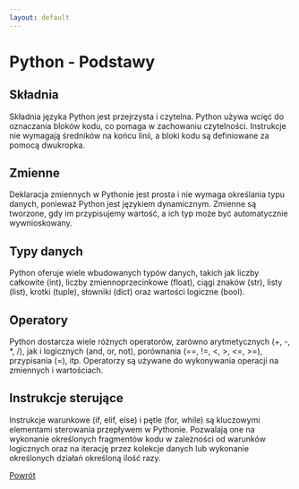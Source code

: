 ```yaml
---
layout: default
---
```


# Python - Podstawy

## Składnia
Składnia języka Python jest przejrzysta i czytelna. Python używa wcięć do oznaczania bloków kodu, co pomaga w zachowaniu czytelności. Instrukcje nie wymagają średników na końcu linii, a bloki kodu są definiowane za pomocą dwukropka.

## Zmienne
Deklaracja zmiennych w Pythonie jest prosta i nie wymaga określania typu danych, ponieważ Python jest językiem dynamicznym. Zmienne są tworzone, gdy im przypisujemy wartość, a ich typ może być automatycznie wywnioskowany.

## Typy danych
Python oferuje wiele wbudowanych typów danych, takich jak liczby całkowite (int), liczby zmiennoprzecinkowe (float), ciągi znaków (str), listy (list), krotki (tuple), słowniki (dict) oraz wartości logiczne (bool).

## Operatory
Python dostarcza wiele różnych operatorów, zarówno arytmetycznych (+, -, *, /), jak i logicznych (and, or, not), porównania (==, !=, <, >, <=, >=), przypisania (=), itp. Operatorzy są używane do wykonywania operacji na zmiennych i wartościach.

## Instrukcje sterujące
Instrukcje warunkowe (if, elif, else) i pętle (for, while) są kluczowymi elementami sterowania przepływem w Pythonie. Pozwalają one na wykonanie określonych fragmentów kodu w zależności od warunków logicznych oraz na iterację przez kolekcje danych lub wykonanie określonych działań określoną ilość razy.

[Powrót](../)
